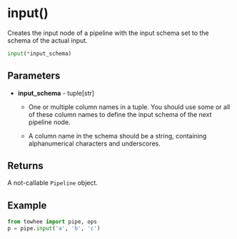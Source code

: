 # input()

Creates the input node of a pipeline with the input schema set to the schema of the actual input.

```Python
input(*input_schema)
```

## Parameters

- **input_schema** - tuple[str]
  -  One or multiple column names in a tuple. You should use some or all of these column names to define the input schema of the next pipeline node.

  -  A column name in the schema should be a string, containing alphanumerical characters and underscores.

## Returns

A not-callable `Pipeline` object.

## Example

```Python
from towhee import pipe, ops
p = pipe.input('a', 'b', 'c')
```